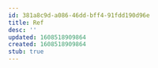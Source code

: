 ```yaml
---
id: 381a8c9d-a086-46dd-bff4-91fdd190d96e
title: Ref
desc: ''
updated: 1608518909864
created: 1608518909864
stub: true
---
```



